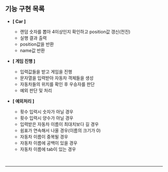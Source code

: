 ## 기능 구현 목록

- **[ Car ]**
    - 랜덤 숫자를 뽑아 4이상인지 확인하고 position값 갱신(전진)
    - 실행 결과 출력
    - position값을 반환
    - name값 반환


- **[ 게임 진행 ]**
    - 입력값들을 받고 게임을 진행
    - 문자열을 입력받아 자동차 객체들을 생성
    - 자동차들의 위치를 확인 후 우승자를 판단
    - 예외 판단 및 처리


- **[ 예외처리 ]**
    - 횟수 입력시 숫자가 아닐 경우
    - 횟수 입력시 양수가 아닐 경우
    - 입력받은 자동차 이름이 최대치보다 길 경우
    - 쉼표가 연속해서 나올 경우(이름의 크기가 0)
    - 자동차 이름이 중복될 경우
    - 자동차 이름에 공백이 있을 경우
    - 자동차 이름에 tab이 있는 경우

<br>

---
